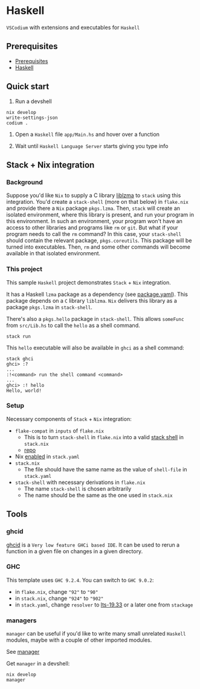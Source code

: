 # Haskell

`VSCodium` with extensions and executables for `Haskell`

## Prerequisites

- [Prerequisites](https://github.com/deemp/flakes#prerequisites)
- [Haskell](https://github.com/deemp/flakes/blob/main/README/Haskell.md)

## Quick start

1. Run a devshell

```console
nix develop
write-settings-json
codium .
```

1. Open a `Haskell` file `app/Main.hs` and hover over a function

1. Wait until `Haskell Language Server` starts giving you type info

## Stack + Nix integration

### Background

Suppose you'd like `Nix` to supply a C library [liblzma](https://tukaani.org/xz/) to `stack` using this integration.
You'd create a `stack-shell` (more on that below) in `flake.nix` and provide there a `Nix` package `pkgs.lzma`.
Then, `stack` will create an isolated environment, where this library is present, and run your program in this environment.
In such an environment, your program won't have an access to other libraries and programs like `rm` or `git`.
But what if your program needs to call the `rm` command?
In this case, your `stack-shell` should contain the relevant package, `pkgs.coreutils`.
This package will be turned into executables. Then, `rm` and some other commands will become available in that isolated environment.

### This project

This sample `Haskell` project demonstrates `Stack` + `Nix` integration.

It has a Haskell `lzma` package as a dependency (see [package.yaml](./package.yaml)). This package depends on a `C` library `liblzma`.
`Nix` delivers this library as a package `pkgs.lzma` in `stack-shell`.

There's also a `pkgs.hello` package in `stack-shell`.
This allows `someFunc` from `src/Lib.hs` to call the `hello` as a shell command.

```console
stack run
```

This `hello` executable will also be available in `ghci` as a shell command:

```console
stack ghci
ghci> :?
...
:!<command> run the shell command <command>
...
ghci> :! hello
Hello, world!

```

### Setup

Necessary components of `Stack` + `Nix` integration:

- `flake-compat` in `inputs` of `flake.nix`
  - This is to turn `stack-shell` in `flake.nix` into a valid [stack shell](https://docs.haskellstack.org/en/stable/nix_integration/#external-c-libraries-through-a-shellnix-file) in `stack.nix`
  - [repo](https://github.com/edolstra/flake-compat)
- Nix [enabled](https://docs.haskellstack.org/en/stable/nix_integration/#configuration-options) in `stack.yaml`
- `stack.nix`
  - The file should have the same name as the value of `shell-file` in `stack.yaml`
- `stack-shell` with necessary derivations in `flake.nix`
  - The name `stack-shell` is chosen arbitrarily
  - The name should be the same as the one used in `stack.nix`

## Tools

### ghcid

[ghcid](https://github.com/ndmitchell/ghcid) is a `Very low feature GHCi based IDE`.
It can be used to rerun a function in a given file on changes in a given directory.

### GHC

This template uses `GHC 9.2.4`. You can switch to `GHC 9.0.2`:

- in `flake.nix`, change `"92"` to `"90"`
- in `stack.nix`, change `"924"` to `"902"`
- in `stack.yaml`, change `resolver` to [lts-19.33](https://www.stackage.org/lts-19.33) or a later one from `stackage`

### managers

`manager` can be useful if you'd like to write many small unrelated `Haskell` modules, maybe with a couple of other imported modules.

See [manager](https://github.com/deemp/flakes/tree/main/manager)

Get `manager` in a devshell:

```console
nix develop
manager
```
